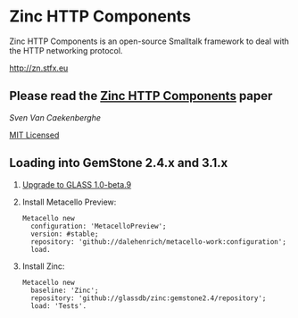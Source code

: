 # Zinc HTTP Components


Zinc HTTP Components is an open-source Smalltalk framework 
to deal with the HTTP networking protocol.


<http://zn.stfx.eu>


## Please read the [Zinc HTTP Components](https://github.com/svenvc/zinc/blob/master/zinc-http-components-paper.md) paper


*Sven Van Caekenberghe* 


[MIT Licensed](https://github.com/svenvc/zinc/blob/master/license.txt)

## Loading into GemStone 2.4.x and 3.1.x

1. [Upgrade to GLASS 1.0-beta.9](http://code.google.com/p/glassdb/wiki/GemToolsUpdate#Update_GLASS)
2. Install Metacello Preview:

    ```Smalltalk
    Metacello new
      configuration: 'MetacelloPreview';
      version: #stable;
      repository: 'github://dalehenrich/metacello-work:configuration';
      load.
    ```

3. Install Zinc:

    ```Smalltalk
    Metacello new
      baseline: 'Zinc';
	  repository: 'github://glassdb/zinc:gemstone2.4/repository';
	  load: 'Tests'.
    ```

